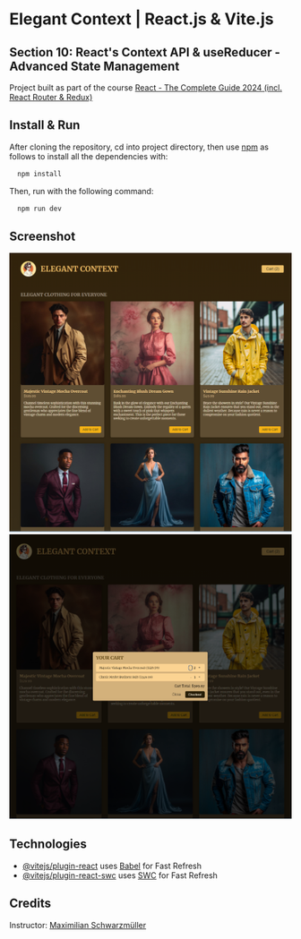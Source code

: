 # Elegant Context | React.js & Vite.js

## Section 10: React's Context API & useReducer - Advanced State Management

Project built as part of the course [React - The Complete Guide 2024 (incl. React Router & Redux)](https://www.udemy.com/course/react-the-complete-guide-incl-redux)

## Install & Run

After cloning the repository, cd into project directory, then use [npm](https://docs.npmjs.com/cli/v6/commands/npm-install) as follows to install all the dependencies with:

```bash
  npm install
```

Then, run with the following command:

```bash
  npm run dev
```

## Screenshot

![ The Almost Final Countdown project's screenshot 1](/public/elegent-context-1.png)
![ The Almost Final Countdown project's screenshot 2](/public/elegent-context-2.png)

## Technologies

- [@vitejs/plugin-react](https://github.com/vitejs/vite-plugin-react/blob/main/packages/plugin-react/README.md) uses [Babel](https://babeljs.io/) for Fast Refresh
- [@vitejs/plugin-react-swc](https://github.com/vitejs/vite-plugin-react-swc) uses [SWC](https://swc.rs/) for Fast Refresh

## Credits

Instructor: [Maximilian Schwarzmüller](https://www.udemy.com/user/maximilian-schwarzmuller/)
